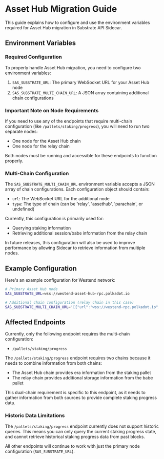 # Asset Hub Migration Guide

This guide explains how to configure and use the environment variables required for Asset Hub migration in Substrate API Sidecar.

## Environment Variables

### Required Configuration

To properly handle Asset Hub migration, you need to configure two environment variables:

1. `SAS_SUBSTRATE_URL`: The primary WebSocket URL for your Asset Hub node
2. `SAS_SUBSTRATE_MULTI_CHAIN_URL`: A JSON array containing additional chain configurations

### Important Note on Node Requirements

If you need to use any of the endpoints that require multi-chain configuration (like `/pallets/staking/progress`), you will need to run two separate nodes:
- One node for the Asset Hub chain
- One node for the relay chain

Both nodes must be running and accessible for these endpoints to function properly.

### Multi-Chain Configuration

The `SAS_SUBSTRATE_MULTI_CHAIN_URL` environment variable accepts a JSON array of chain configurations. Each configuration object should contain:

- `url`: The WebSocket URL for the additional node
- `type`: The type of chain (can be 'relay', 'assethub', 'parachain', or undefined)

Currently, this configuration is primarily used for:
- Querying staking information
- Retrieving additional session/babe information from the relay chain

In future releases, this configuration will also be used to improve performance by allowing Sidecar to retrieve information from multiple nodes.

## Example Configuration

Here's an example configuration for Westend network:

```bash
# Primary Asset Hub node
SAS_SUBSTRATE_URL=wss://westend-asset-hub-rpc.polkadot.io

# Additional chain configuration (relay chain in this case)
SAS_SUBSTRATE_MULTI_CHAIN_URL='[{"url":"wss://westend-rpc.polkadot.io","type":"relay"}]'
```

## Affected Endpoints

Currently, only the following endpoint requires the multi-chain configuration:
- `/pallets/staking/progress`

The `/pallets/staking/progress` endpoint requires two chains because it needs to combine information from both chains:
- The Asset Hub chain provides era information from the staking pallet
- The relay chain provides additional storage information from the babe pallet

This dual-chain requirement is specific to this endpoint, as it needs to gather information from both sources to provide complete staking progress data.

### Historic Data Limitations

The `/pallets/staking/progress` endpoint currently does not support historic queries. This means you can only query the current staking progress state, and cannot retrieve historical staking progress data from past blocks.

All other endpoints will continue to work with just the primary node configuration (`SAS_SUBSTRATE_URL`).
